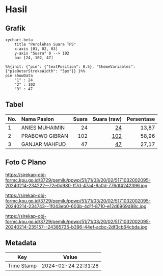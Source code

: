 # Hasil

## Grafik

```mermaid
xychart-beta
    title "Perolehan Suara TPS"
    x-axis [01, 02, 03]
    y-axis "Suara" 0 --> 102
    bar [24, 102, 47]
```

```mermaid
%%{init: {"pie": {"textPosition": 0.5}, "themeVariables": {"pieOuterStrokeWidth": "5px"}} }%%
pie showData
    "1" : 24
    "2" : 102
    "3" : 47
```

## Tabel

| No. | Nama Paslon    | Suara | Suara (raw) | Persentase |
|:--- |:-------------- | -----:| -----------:| ----------:|
| 1   | ANIES MUHAIMIN | 24    | [24][p-1]   | 13,87      |
| 2   | PRABOWO GIBRAN | 102   | [102][p-2]  | 58,96      |
| 3   | GANJAR MAHFUD  | 47    | [47][p-3]   | 27,17      |


[p-1]: https://github.com/gigit-pemilu/pemilu-2024-51-bali/blob/main/pilpres/hitung-suara/sub/51-bali/sub/71-kota-denpasar/sub/03-denpasar-barat/sub/2002-pemecutan-kelod/sub/095-tps/sub/paslon-1.txt
[p-2]: https://github.com/gigit-pemilu/pemilu-2024-51-bali/blob/main/pilpres/hitung-suara/sub/51-bali/sub/71-kota-denpasar/sub/03-denpasar-barat/sub/2002-pemecutan-kelod/sub/095-tps/sub/paslon-2.txt
[p-3]: https://github.com/gigit-pemilu/pemilu-2024-51-bali/blob/main/pilpres/hitung-suara/sub/51-bali/sub/71-kota-denpasar/sub/03-denpasar-barat/sub/2002-pemecutan-kelod/sub/095-tps/sub/paslon-3.txt

## Foto C Plano

https://sirekap-obj-formc.kpu.go.id/3729/pemilu/ppwp/51/71/03/20/02/5171032002095-20240214-234222--72e0d980-ff7d-47a4-9a0d-776df4242396.jpg

https://sirekap-obj-formc.kpu.go.id/3729/pemilu/ppwp/51/71/03/20/02/5171032002095-20240214-234743--1f043eb0-603b-4d1f-8710-e12d6969d88c.jpg

https://sirekap-obj-formc.kpu.go.id/3729/pemilu/ppwp/51/71/03/20/02/5171032002095-20240214-235157--24385735-b396-44ef-acbc-2df3cb64cbda.jpg


## Metadata

| Key        | Value               |
| ---------- | ------------------- |
| Time Stamp | 2024-02-24 22:31:28 |



